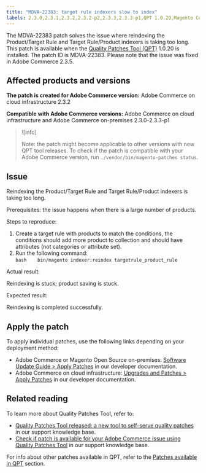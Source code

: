 ```yaml
---
title: "MDVA-22383: target rule indexers slow to index"
labels: 2.3.0,2.3.1,2.3.2,2.3.2-p2,2.3.3,2.3.3-p1,QPT 1.0.20,Magento Commerce,Magento Commerce Cloud,Quality Patches Tool,index,product save,support tools,target rule,Adobe Commerce,on-premises,cloud infrastructure
---
```


The MDVA-22383 patch solves the issue where reindexing the Product/Target Rule and Target Rule/Product indexers is taking too long. This patch is available when the [Quality Patches Tool (QPT)](https://support.magento.com/hc/en-us/articles/360047139492) 1.0.20 is installed. The patch ID is MDVA-22383. Please note that the issue was fixed in Adobe Commerce 2.3.5.

## Affected products and versions

 **The patch is created for Adobe Commerce version:** Adobe Commerce on cloud infrastructure 2.3.2

 **Compatible with Adobe Commerce versions:** Adobe Commerce on cloud infrastructure and Adobe Commerce on-premises 2.3.0-2.3.3-p1

>![info]
>
>Note: the patch might become applicable to other versions with new QPT tool releases. To check if the patch is compatible with your Adobe Commerce version, run `./vendor/bin/magento-patches status`.

## Issue

Reindexing the Product/Target Rule and Target Rule/Product indexers is taking too long.

 <span class="wysiwyg-underline">Prerequisites:</span> the issue happens when there is a large number of products.

 <span class="wysiwyg-underline">Steps to reproduce:</span>

1. Create a target rule with products to match the conditions, the conditions should add more product to collection and should have attributes (not categories or attribute set).
1. Run the following command:   
 ```bash    bin/magento indexer:reindex targetrule_product_rule    ```    

 <span class="wysiwyg-underline">Actual result:</span>

Reindexing is stuck; product saving is stuck.

 <span class="wysiwyg-underline">Expected result:</span>

Reindexing is completed successfully.

## Apply the patch

To apply individual patches, use the following links depending on your deployment method:

* Adobe Commerce or Magento Open Source on-premises: [Software Update Guide > Apply Patches](https://devdocs.magento.com/guides/v2.4/comp-mgr/patching/mqp.html) in our developer documentation.
* Adobe Commerce on cloud infrastructure: [Upgrades and Patches > Apply Patches](https://devdocs.magento.com/cloud/project/project-patch.html) in our developer documentation.

## Related reading

To learn more about Quality Patches Tool, refer to:

* [Quality Patches Tool released: a new tool to self-serve quality patches](https://support.magento.com/hc/en-us/articles/360047139492) in our support knowledge base.
* [Check if patch is available for your Adobe Commerce issue using Quality Patches Tool](https://support.magento.com/hc/en-us/articles/360047125252) in our support knowledge base.

For info about other patches available in QPT, refer to the [Patches available in QPT](https://support.magento.com/hc/en-us/sections/360010506631-Patches-available-in-MQP-tool-) section.

